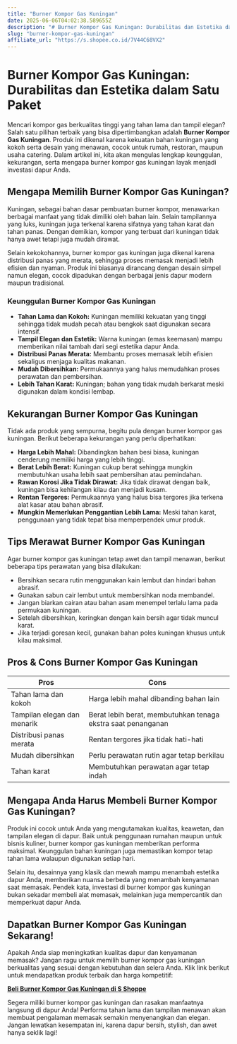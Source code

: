 ```yaml
---
title: "Burner Kompor Gas Kuningan"
date: 2025-06-06T04:02:38.589655Z
description: "# Burner Kompor Gas Kuningan: Durabilitas dan Estetika dalam Satu Paket..."
slug: "burner-kompor-gas-kuningan"
affiliate_url: "https://s.shopee.co.id/7V44C68VX2"
---
```

# Burner Kompor Gas Kuningan: Durabilitas dan Estetika dalam Satu Paket

Mencari kompor gas berkualitas tinggi yang tahan lama dan tampil elegan? Salah satu pilihan terbaik yang bisa dipertimbangkan adalah **Burner Kompor Gas Kuningan**. Produk ini dikenal karena kekuatan bahan kuningan yang kokoh serta desain yang menawan, cocok untuk rumah, restoran, maupun usaha catering. Dalam artikel ini, kita akan mengulas lengkap keunggulan, kekurangan, serta mengapa burner kompor gas kuningan layak menjadi investasi dapur Anda.

## Mengapa Memilih Burner Kompor Gas Kuningan?

Kuningan, sebagai bahan dasar pembuatan burner kompor, menawarkan berbagai manfaat yang tidak dimiliki oleh bahan lain. Selain tampilannya yang luks, kuningan juga terkenal karena sifatnya yang tahan karat dan tahan panas. Dengan demikian, kompor yang terbuat dari kuningan tidak hanya awet tetapi juga mudah dirawat.

Selain kekokohannya, burner kompor gas kuningan juga dikenal karena distribusi panas yang merata, sehingga proses memasak menjadi lebih efisien dan nyaman. Produk ini biasanya dirancang dengan desain simpel namun elegan, cocok dipadukan dengan berbagai jenis dapur modern maupun tradisional.

### Keunggulan Burner Kompor Gas Kuningan

- **Tahan Lama dan Kokoh:** Kuningan memiliki kekuatan yang tinggi sehingga tidak mudah pecah atau bengkok saat digunakan secara intensif.
- **Tampil Elegan dan Estetik:** Warna kuningan (emas keemasan) mampu memberikan nilai tambah dari segi estetika dapur Anda.
- **Distribusi Panas Merata:** Membantu proses memasak lebih efisien sekaligus menjaga kualitas makanan.
- **Mudah Dibersihkan:** Permukaannya yang halus memudahkan proses perawatan dan pembersihan.
- **Lebih Tahan Karat:** Kuningan; bahan yang tidak mudah berkarat meski digunakan dalam kondisi lembap.

## Kekurangan Burner Kompor Gas Kuningan

Tidak ada produk yang sempurna, begitu pula dengan burner kompor gas kuningan. Berikut beberapa kekurangan yang perlu diperhatikan:

- **Harga Lebih Mahal:** Dibandingkan bahan besi biasa, kuningan cenderung memiliki harga yang lebih tinggi.
- **Berat Lebih Berat:** Kuningan cukup berat sehingga mungkin membutuhkan usaha lebih saat pembersihan atau pemindahan.
- **Rawan Korosi Jika Tidak Dirawat:** Jika tidak dirawat dengan baik, kuningan bisa kehilangan kilau dan menjadi kusam.
- **Rentan Tergores:** Permukaannya yang halus bisa tergores jika terkena alat kasar atau bahan abrasif.
- **Mungkin Memerlukan Penggantian Lebih Lama:** Meski tahan karat, penggunaan yang tidak tepat bisa memperpendek umur produk.

## Tips Merawat Burner Kompor Gas Kuningan

Agar burner kompor gas kuningan tetap awet dan tampil menawan, berikut beberapa tips perawatan yang bisa dilakukan:

- Bersihkan secara rutin menggunakan kain lembut dan hindari bahan abrasif.
- Gunakan sabun cair lembut untuk membersihkan noda membandel.
- Jangan biarkan cairan atau bahan asam menempel terlalu lama pada permukaan kuningan.
- Setelah dibersihkan, keringkan dengan kain bersih agar tidak muncul karat.
- Jika terjadi goresan kecil, gunakan bahan poles kuningan khusus untuk kilau maksimal.

## Pros & Cons Burner Kompor Gas Kuningan

| **Pros**                             | **Cons**                                                      |
|-------------------------------------|--------------------------------------------------------------|
| Tahan lama dan kokoh               | Harga lebih mahal dibanding bahan lain                       |
| Tampilan elegan dan menarik        | Berat lebih berat, membutuhkan tenaga ekstra saat penanganan |
| Distribusi panas merata            | Rentan tergores jika tidak hati-hati                         |
| Mudah dibersihkan                  | Perlu perawatan rutin agar tetap berkilau                     |
| Tahan karat                        | Membutuhkan perawatan agar tetap indah                      |

## Mengapa Anda Harus Membeli Burner Kompor Gas Kuningan?

Produk ini cocok untuk Anda yang mengutamakan kualitas, keawetan, dan tampilan elegan di dapur. Baik untuk penggunaan rumahan maupun untuk bisnis kuliner, burner kompor gas kuningan memberikan performa maksimal. Keunggulan bahan kuningan juga memastikan kompor tetap tahan lama walaupun digunakan setiap hari.

Selain itu, desainnya yang klasik dan mewah mampu menambah estetika dapur Anda, memberikan nuansa berbeda yang menambah kenyamanan saat memasak. Pendek kata, investasi di burner kompor gas kuningan bukan sekadar membeli alat memasak, melainkan juga mempercantik dan memperkuat dapur Anda.

## Dapatkan Burner Kompor Gas Kuningan Sekarang!

Apakah Anda siap meningkatkan kualitas dapur dan kenyamanan memasak? Jangan ragu untuk memilih burner kompor gas kuningan berkualitas yang sesuai dengan kebutuhan dan selera Anda. Klik link berikut untuk mendapatkan produk terbaik dan harga kompetitif:

[**Beli Burner Kompor Gas Kuningan di S Shoppe**](https://s.shopee.co.id/7V44C68VX2)

Segera miliki burner kompor gas kuningan dan rasakan manfaatnya langsung di dapur Anda! Performa tahan lama dan tampilan menawan akan membuat pengalaman memasak semakin menyenangkan dan elegan. Jangan lewatkan kesempatan ini, karena dapur bersih, stylish, dan awet hanya seklik lagi!